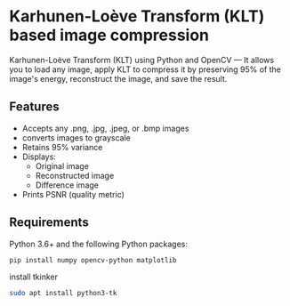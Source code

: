 # Karhunen-Loève Transform (KLT) based image compression

Karhunen-Loève Transform (KLT) using Python and OpenCV — It allows you to load any image, apply KLT to compress it by preserving 95% of the image's energy, reconstruct the image, and save the result.

## Features

- Accepts any .png, .jpg, .jpeg, or .bmp images
- converts images to grayscale
- Retains 95% variance
- Displays:
  - Original image
  - Reconstructed image
  - Difference image
- Prints PSNR (quality metric)


## Requirements

Python 3.6+ and the following Python packages:

```bash
pip install numpy opencv-python matplotlib
```
install tkinker

```bash
sudo apt install python3-tk
```
